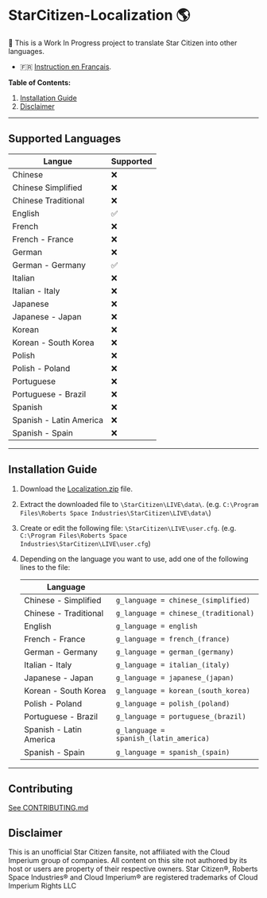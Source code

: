# StarCitizen-Localization 🌎

🚧 This is a Work In Progress project to translate Star Citizen into other languages.

- 🇫🇷 [Instruction en Français](README_fr.md).

**Table of Contents:**
1. [Installation Guide](#installation-guide)
2. [Disclaimer](#Disclaimer)

---
## Supported Languages

| Langue | Supported |
|---|---|
| Chinese | ❌ |
| Chinese Simplified | ❌ |
| Chinese Traditional | ❌ |
| English | ✅ |
| French | ❌ |
| French - France | ❌ |
| German | ❌ |
| German - Germany | ✅ |
| Italian | ❌ |
| Italian - Italy | ❌ |
| Japanese | ❌ |
| Japanese - Japan | ❌ |
| Korean | ❌ |
| Korean - South Korea | ❌ |
| Polish | ❌ |
| Polish - Poland | ❌ |
| Portuguese | ❌ |
| Portuguese - Brazil | ❌ |
| Spanish | ❌ |
| Spanish - Latin America | ❌ |
| Spanish - Spain | ❌ |

---
## Installation Guide

1. Download the [Localization.zip](https://github.com/Dymerz/StarCitizen-Localization/releases/latest/download/Localization.zip) file.
2. Extract the downloaded file to `\StarCitizen\LIVE\data\`.  (e.g. `C:\Program Files\Roberts Space Industries\StarCitizen\LIVE\data\`)
3. Create or edit the following file: `\StarCitizen\LIVE\user.cfg`. (e.g. `C:\Program Files\Roberts Space Industries\StarCitizen\LIVE\user.cfg`)
4. Depending on the language you want to use, add one of the following lines to the file:

    | Language |   |
    |---|---|
    | Chinese - Simplified | `g_language = chinese_(simplified)` |
    | Chinese - Traditional | `g_language = chinese_(traditional)` |
    | English | `g_language = english` |
    | French - France | `g_language = french_(france)` |
    | German - Germany | `g_language = german_(germany)` |
    | Italian - Italy | `g_language = italian_(italy)` |
    | Japanese - Japan | `g_language = japanese_(japan)` |
    | Korean - South Korea | `g_language = korean_(south_korea)` |
    | Polish - Poland | `g_language = polish_(poland)` |
    | Portuguese - Brazil | `g_language = portuguese_(brazil)` |
    | Spanish - Latin America | `g_language = spanish_(latin_america)` |
    | Spanish - Spain | `g_language = spanish_(spain) ` |

---
## Contributing
[See CONTRIBUTING.md](CONTRIBUTING.md)

## Disclaimer

This is an unofficial Star Citizen fansite, not affiliated with the Cloud Imperium group of companies. All content on this site not authored by its host or users are property of their respective owners. Star Citizen®, Roberts Space Industries® and Cloud Imperium® are registered trademarks of Cloud Imperium Rights LLC